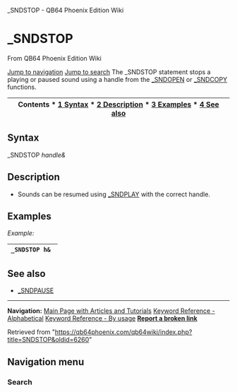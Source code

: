 


\_SNDSTOP - QB64 Phoenix Edition Wiki








# \_SNDSTOP



From QB64 Phoenix Edition Wiki



[Jump to navigation](#mw-head)
[Jump to search](#searchInput)
The \_SNDSTOP statement stops a playing or paused sound using a handle from the [\_SNDOPEN](/qb64wiki/index.php/SNDOPEN "SNDOPEN") or [\_SNDCOPY](/qb64wiki/index.php/SNDCOPY "SNDCOPY") functions.


  






| Contents * [1 Syntax](#Syntax) * [2 Description](#Description) * [3 Examples](#Examples) * [4 See also](#See_also) |
| --- |


## Syntax


\_SNDSTOP *handle&*
  




## Description


* Sounds can be resumed using [\_SNDPLAY](/qb64wiki/index.php/SNDPLAY "SNDPLAY") with the correct handle.


  




## Examples


*Example:*





| ``` _SNDSTOP h&  ``` |
| --- |


  




## See also


* [\_SNDPAUSE](/qb64wiki/index.php/SNDPAUSE "SNDPAUSE")


  






---


**Navigation:**
[Main Page with Articles and Tutorials](/qb64wiki/index.php/Main_Page "Main Page")
[Keyword Reference - Alphabetical](/qb64wiki/index.php/Keyword_Reference_-_Alphabetical "Keyword Reference - Alphabetical")
[Keyword Reference - By usage](/qb64wiki/index.php/Keyword_Reference_-_By_usage "Keyword Reference - By usage")
**[Report a broken link](https://qb64phoenix.com/forum/showthread.php?tid=2800)**  





Retrieved from "<https://qb64phoenix.com/qb64wiki/index.php?title=SNDSTOP&oldid=6260>"




## Navigation menu








### Search





















